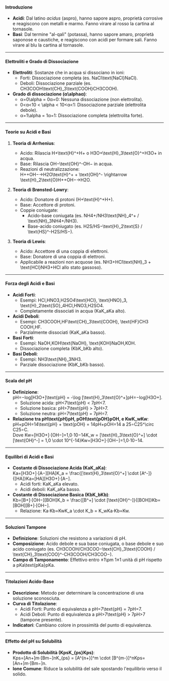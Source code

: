 #### **Introduzione**

- **Acidi**: Dal latino _acidus_ (aspro), hanno sapore aspro, proprietà corrosive e reagiscono con metalli e marmo. Fanno virare al rosso la cartina al tornasole.
- **Basi**: Dal termine "al-qali" (potassa), hanno sapore amaro, proprietà saponose e caustiche, e reagiscono con acidi per formare sali. Fanno virare al blu la cartina al tornasole.

---

#### **Elettroliti e Grado di Dissociazione**

- **Elettroliti**: Sostanze che in acqua si dissociano in ioni:
    - Forti: Dissociazione completa (es. NaCl\text{NaCl}NaCl).
    - Deboli: Dissociazione parziale (es. CH3COOH\text{CH}_3\text{COOH}CH3​COOH).
- **Grado di dissociazione (α\alphaα)**:
    - α=0\alpha = 0α=0: Nessuna dissociazione (non elettrolita).
    - 0<α<10 < \alpha < 10<α<1: Dissociazione parziale (elettrolita debole).
    - α=1\alpha = 1α=1: Dissociazione completa (elettrolita forte).

---

#### **Teorie su Acidi e Basi**

1. **Teoria di Arrhenius**:
    
    - Acido: Rilascia H+\text{H}^+H+ o H3O+\text{H}_3\text{O}^+H3​O+ in acqua.
    - Base: Rilascia OH−\text{OH}^-OH− in acqua.
    - Reazioni di neutralizzazione:  
        H++OH−→H2O\text{H}^+ + \text{OH}^- \rightarrow \text{H}_2\text{O}H++OH−→H2​O.
2. **Teoria di Brønsted-Lowry**:
    
    - Acido: Donatore di protoni (H+\text{H}^+H+).
    - Base: Accettore di protoni.
    - Coppie coniugate:
        - Acido-base coniugata (es. NH4+/NH3\text{NH}_4^+ / \text{NH}_3NH4+​/NH3​).
        - Base-acido coniugato (es. H2S/HS−\text{H}_2\text{S} / \text{HS}^-H2​S/HS−).
3. **Teoria di Lewis**:
    
    - Acido: Accettore di una coppia di elettroni.
    - Base: Donatore di una coppia di elettroni.
    - Applicabile a reazioni non acquose (es. NH3+HCl\text{NH}_3 + \text{HCl}NH3​+HCl allo stato gassoso).

---

#### **Forza degli Acidi e Basi**

- **Acidi Forti**:
    - Esempi: HCl,HNO3,H2SO4\text{HCl}, \text{HNO}_3, \text{H}_2\text{SO}_4HCl,HNO3​,H2​SO4​.
    - Completamente dissociati in acqua (KaK_aKa​ alto).
- **Acidi Deboli**:
    - Esempi: CH3COOH,HF\text{CH}_3\text{COOH}, \text{HF}CH3​COOH,HF.
    - Parzialmente dissociati (KaK_aKa​ basso).
- **Basi Forti**:
    - Esempi: NaOH,KOH\text{NaOH}, \text{KOH}NaOH,KOH.
    - Dissociazione completa (KbK_bKb​ alto).
- **Basi Deboli**:
    - Esempi: NH3\text{NH}_3NH3​.
    - Parziale dissociazione (KbK_bKb​ basso).

---

#### **Scala del pH**

- **Definizione**:  
    pH=−log⁡[H3O+]\text{pH} = -\log [\text{H}_3\text{O}^+]pH=−log[H3​O+].
    - Soluzione acida: pH<7\text{pH} < 7pH<7.
    - Soluzione basica: pH>7\text{pH} > 7pH>7.
    - Soluzione neutra: pH=7\text{pH} = 7pH=7.
- **Relazione tra pH\text{pH}pH, pOH\text{pOH}pOH, e KwK_wKw​**:  
    pH+pOH=14\text{pH} + \text{pOH} = 14pH+pOH=14 a 25∘C25^\circ C25∘C.  
    Dove Kw=[H3O+]⋅[OH−]=1,0⋅10−14K_w = [\text{H}_3\text{O}^+] \cdot [\text{OH}^-] = 1,0 \cdot 10^{-14}Kw​=[H3​O+]⋅[OH−]=1,0⋅10−14.

---

#### **Equilibri di Acidi e Basi**

- **Costante di Dissociazione Acida (KaK_aKa​)**:  
    Ka=[H3O+]⋅[A−][HA]K_a = \frac{[\text{H}_3\text{O}^+] \cdot [A^-]}{[HA]}Ka​=[HA][H3​O+]⋅[A−]​.
    - Acidi forti: KaK_aKa​ elevato.
    - Acidi deboli: KaK_aKa​ basso.
- **Costante di Dissociazione Basica (KbK_bKb​)**:  
    Kb=[B+]⋅[OH−][BOH]K_b = \frac{[B^+] \cdot [\text{OH}^-]}{[BOH]}Kb​=[BOH][B+]⋅[OH−]​.
    - Relazione: Ka⋅Kb=KwK_a \cdot K_b = K_wKa​⋅Kb​=Kw​.

---

#### **Soluzioni Tampone**

- **Definizione**: Soluzioni che resistono a variazioni di pH.
- **Composizione**: Acido debole e sua base coniugata, o base debole e suo acido coniugato (es. CH3COOH/CH3COO−\text{CH}_3\text{COOH} / \text{CH}_3\text{COO}^-CH3​COOH/CH3​COO−).
- **Campo di Tamponamento**: Effettivo entro ±1\pm 1±1 unità di pH rispetto a pKa\text{pKa}pKa.

---

#### **Titolazioni Acido-Base**

- **Descrizione**: Metodo per determinare la concentrazione di una soluzione sconosciuta.
- **Curva di Titolazione**:
    - Acidi Forti: Punto di equivalenza a pH=7\text{pH} = 7pH=7.
    - Acidi Deboli: Punto di equivalenza a pH>7\text{pH} > 7pH>7 (tampone presente).
- **Indicatori**: Cambiano colore in prossimità del punto di equivalenza.

---

#### **Effetto del pH su Solubilità**

- **Prodotto di Solubilità (KpsK_{ps}Kps​)**:  
    Kps=[An+]m⋅[Bm−]nK_{ps} = [A^{n+}]^m \cdot [B^{m-}]^nKps​=[An+]m⋅[Bm−]n.
- **Ione Comune**: Riduce la solubilità del sale spostando l'equilibrio verso il solido.
